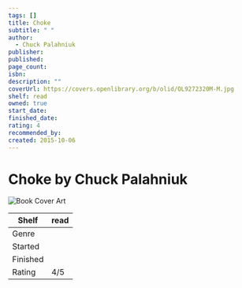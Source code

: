 ```yaml
---
tags: []
title: Choke
subtitle: " "
author:
  - Chuck Palahniuk
publisher: 
published: 
page_count: 
isbn: 
description: ""
coverUrl: https://covers.openlibrary.org/b/olid/OL9272320M-M.jpg
shelf: read
owned: true
start_date: 
finished_date: 
rating: 4
recommended_by: 
created: 2015-10-06
---
```


# Choke by Chuck Palahniuk

![Book Cover Art](https://covers.openlibrary.org/b/olid/OL9272320M-M.jpg)

| Shelf | read |
| --- | --- |
| Genre |  |
| Started |  |
| Finished |  |
| Rating | 4/5 |

